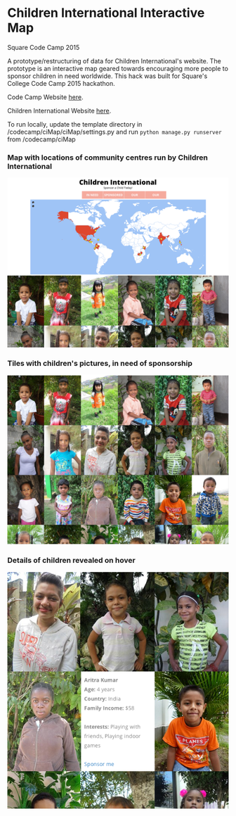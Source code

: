 # Children International Interactive Map
Square Code Camp 2015

A prototype/restructuring of data for Children International's website. The prototype is an interactive map geared towards encouraging more people to sponsor children in need worldwide. This hack was built for Square's College Code Camp 2015 hackathon. 

Code Camp Website <a href="https://squareup.com/code-camp">here</a>.

Children International Website <a href="https://www.children.org/">here</a>.

To run locally, update the template directory in /codecamp/ciMap/ciMap/settings.py and run ```python manage.py runserver ```
from /codecamp/ciMap

### Map with locations of community centres run by Children International
![Screenshot](/codecamp/ciMap/app/static/images/screen.png?raw=true "Map")

### Tiles with children's pictures, in need of sponsorship
![Screenshot](/codecamp/ciMap/app/static/images/children.png?raw=true "Children in need of sponsorship")

### Details of children revealed on hover
![Screenshot](/codecamp/ciMap/app/static/images/details.png?raw=true "Details of children")
